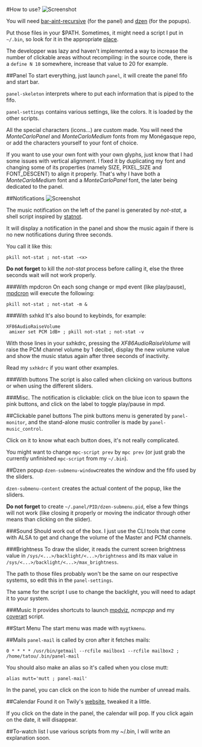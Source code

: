 #How to use?
![Screenshot](https://raw.github.com/tatou-tatou/dotfiles/master/.panel/Previews/pixeldots.gif)

You will need [bar-aint-recursive](https://github.com/LemonBoy/bar) (for the panel) and [dzen](https://github.com/robm/dzen) (for the popups).

Put those files in your $PATH. Sometimes, it might need a script I put in `~/.bin`, so look for it in the appropriate [place](https://github.com/tatou-tatou/dotfiles/tree/master/.bin).

The developper was lazy and haven't implemented a way to increase the number of clickable areas without recompiling: in the source code, there is a `define N 10` somewhere, increase that value to 20 for example.



##Panel
To start everything, just launch `panel`, it will create the panel fifo and start bar.

`panel-skeleton` interprets where to put each information that is piped to the fifo.

`panel-settings` contains various settings, like the colors. It is loaded by the other scripts.

All the special characters (icons...) are custom made. You will need the *MonteCarloPanel* and *MonteCarloMedium* fonts from my Monégasque repo, or add the characters yourself to your font of choice.

If you want to use your own font with your own glyphs, just know that I had some issues with vertical alignment. I fixed it by duplicating my font and changing some of its properties (namely SIZE, PIXEL_SIZE and FONT_DESCENT) to align it properly. That's why I have both a *MonteCarloMedium* font and a *MonteCarloPanel* font, the later being dedicated to the panel.

##Notifications
![Screenshot](https://raw.github.com/tatou-tatou/dotfiles/master/.panel/Previews/notstat.gif)

The music notification on the left of the panel is generated by *not-stat*, a shell script inspired by [statnot](https://github.com/halhen/statnot).

It will display a notification in the panel and show the music again if there is no new notifications during three seconds.

You call it like this:

    pkill not-stat ; not-stat -<x>

**Do not forget** to kill the *not-stat* process before calling it, else the three seconds wait will not work properly.


###With mpdcron
On each song change or mpd event (like play/pause), [mpdcron](https://bbs.archlinux.org/viewtopic.php?pid=1354247) will execute the following:

    pkill not-stat ; not-stat -m &


###With sxhkd
It's also bound to keybinds, for example:

    XF86AudioRaiseVolume
     amixer set PCM 1dB+ ; pkill not-stat ; not-stat -v

With those lines in your sxhkdrc, pressing the *XF86AudioRaiseVolume* will raise the PCM channel volume by 1 decibel, display the new volume value and show the music status again after three seconds of inactivity.

Read my `sxhkdrc` if you want other examples.

###With buttons
The script is also called when clicking on various buttons or when using the different sliders.

###Misc.
The notification is clickable: click on the blue icon to spawn the pink buttons, and click on the label to toggle play/pause in mpd.




##Clickable panel buttons
The pink buttons menu is generated by `panel-monitor`, and the stand-alone music controller is made by `panel-music_control`.

Click on it to know what each button does, it's not really complicated.

You might want to change `mpc-script prev` by `mpc prev` (or just grab the currently unfinished `mpc-script` from my `~/.bin`).


##Dzen popup
`dzen-submenu-window`creates the window and the fifo used by the sliders.

`dzen-submenu-content` creates the actual content of the popup, like the sliders.

**Do not forget** to create `~/.panel/PID/dzen-submenu.pid`, else a few things will not work (like closing it properly or moving the indicator through other means than clicking on the slider).

###Sound
Should work out of the box. I just use the CLI tools that come with ALSA to get and change the volume of the Master and PCM channels.

###Brightness
To draw the slider, it reads the current screen brightness value in `/sys/<...>/backlight/<...>/brightness` and its max value in `/sys/<...>/backlight/<...>/max_brightness`.

The path to those files probably won't be the same on our respective systems, so edit this in the `panel-settings`.

The same for the script I use to change the backlight, you will need to adapt it to your system.

###Music
It provides shortcuts to launch [mpdviz](https://github.com/neeee/mpdviz), *ncmpcpp* and my [coverart](https://github.com/tatou-tatou/dotfiles/blob/master/.bin/coverart) script.

##Start Menu
The start menu was made with `mygtkmenu`.

##Mails
`panel-mail` is called by cron after it fetches mails:

    0 * * * * /usr/bin/getmail --rcfile mailbox1 --rcfile mailbox2 ; /home/tatou/.bin/panel-mail

You should also make an alias so it's called when you close mutt:

    alias mutt='mutt ; panel-mail'

In the panel, you can click on the icon to hide the number of unread mails.

##Calendar
Found it on Twily's [website](http://www.twily.info), tweaked it a little.

If you click on the date in the panel, the calendar will pop. If you click again on the date, it will disappear.

##To-watch list
I use various scripts from my ~/.bin, I will write an explanation soon.
